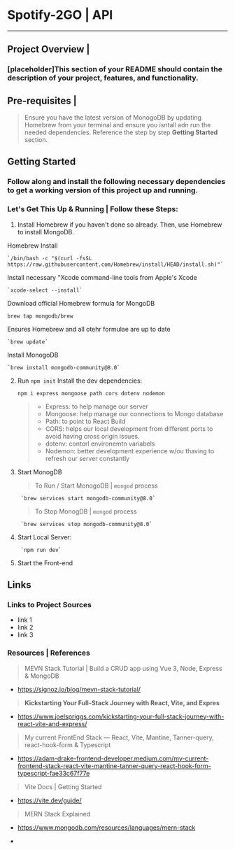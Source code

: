 # Spotify-2GO | API
--- 

## Project Overview | 
### [placeholder]This section of your README should contain the description of your project, features, and functionality. 


## Pre-requisites | 

> Ensure you have the latest version of MonogoDB by updating Homebrew from your terminal and ensure you isntall adn run the needed dependencies. Reference the step by step **Getting Started** section. 

## Getting Started

### Follow along and install the following necessary dependencies to get a working version of this project up and running. 


### Let's Get This Up & Running | Follow these Steps: 

1. Install Homebrew if you haven't done so already. Then, use Homebrew to install MongoDB.

Homebrew Install

	`/bin/bash -c "$(curl -fsSL https://raw.githubusercontent.com/Homebrew/install/HEAD/install.sh)"`

Install necessary "Xcode command-line tools from Apple's Xcode 

	`xcode-select --install`

Download official Homebrew formula for MongoDB  

   `brew tap mongodb/brew`

Ensures Homebrew and all otehr formulae are up to date
    
    `brew update`
 
Install MonogoDB 

    `brew install mongodb-community@8.0`

2. Run `npm init`
Install the dev dependencies:

	`npm i express mongoose path cors dotenv nodemon`
   
   >
   > - Express: to help manage our server
   > - Mongoose: help manage our connections to Mongo database
   > - Path: to point to React Build
   > - CORS: helps our local development from different ports to avoid having cross origin issues.
   > - dotenv: contorl environemtn variabels
   > - Nodemon: better development experience w/ou thaving to refresh our server constantly
   
3. Start MonogDB

   > To Run / Start MonogoDB | `mongod` process
   	
		`brew services start mongodb-community@8.0`

   > To Stop MonogDB | `mongod` process

		`brew services stop mongodb-community@8.0`
4. Start Local Server:

   		`npm run dev`
6. Start the Front-end


## Links 
### Links to Project Sources  

- link 1 <placeholder>
- link 2 <placeholder>
- link 3 <placeholder>
### Resources | References

> MEVN Stack Tutorial | Build a CRUD app using Vue 3, Node, Express & MongoDB
- https://signoz.io/blog/mevn-stack-tutorial/


> **Kickstarting Your Full-Stack Journey with React, Vite, and Expres**
- https://www.joelspriggs.com/kickstarting-your-full-stack-journey-with-react-vite-and-express/


> My current FrontEnd Stack — React, Vite, Mantine, Tanner-query, react-hook-form & Typescript
- https://adam-drake-frontend-developer.medium.com/my-current-frontend-stack-react-vite-mantine-tanner-query-react-hook-form-typescript-fae33c67f77e


> Vite Docs | Getting Started
- https://vite.dev/guide/

> MERN Stack Explained
- https://www.mongodb.com/resources/languages/mern-stack

- 
